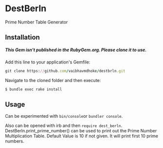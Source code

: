 # DestBerln

Prime Number Table Generator

## Installation
##### This Gem isn't published in the RubyGem.org. Please clone it to use.
Add this line to your application's Gemfile:

```ruby
git clone https://github.com/vaibhavmdhoke/destbrln.git
```


Navigate to the cloned folder and then execute:

    $ bundle exec rake install


## Usage

Can be experimented with `bin/console`or  `bundler console`.

Also can be opened with irb and then `require dest_berln`.
DestBerln.print_prime_number() can be used to print out the Prime Number Multiplication Table. 
Default Value is 10 if not given. It will print first 10 prime numbers.

